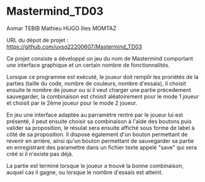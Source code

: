 # Mastermind_TD03

Aomar TEBIB
Mathieu HUGO
Ilies MOMTAZ

URL du dépot de projet : https://github.com/uvsq22200607/Mastermind_TD03

Ce projet consiste a développé un jeu du nom de Mastermind comportant une interface graphique et un certain nombre de fonctionnalités.

Lorsque ce programme est exécuté, le joueur doit remplir les proriétés de la parties (taille du code, nombre de couleurs, nombre d'essais), il choisit ensuite le nombre de joueur ou si il veut charger une partie précedement sauvegarder, la combinaison est choisit aléatoirement pour le mode 1 joueur et choisit par le 2ème joueur pour le mode 2 joueur.

En jeu une interface adaptée au parramètre rentré par le joueur lui est présenté, il peut ensuite choisir sa combinaison à l'aide des boutons puis valider sa proposition, le résulat sera ensuite affiché sous forme de label à côté de sa proposition. Il dispose également d'un bouton permettant de revenir en arrière, ainsi qu'un bouton permettant de sauvegarder sa partie en enregistrant des paramettre dans un fichier texte appelé "save" qui sera créé si il n'existe pas déjà.

La partie est terminé lorsque le joueur a trouvé la bonne combinaison, auquel cas il gagne, ou lorsque le nombre d'essais est atteint.
